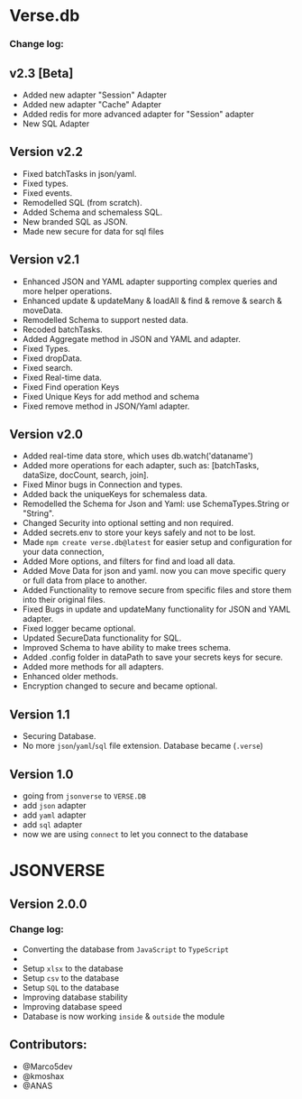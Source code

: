 # Verse.db

### Change log:

## v2.3 [Beta]

- Added new adapter "Session" Adapter
- Added new adapter "Cache" Adapter
- Added redis for more advanced adapter for "Session" adapter
- New SQL Adapter

## Version v2.2

- Fixed batchTasks in json/yaml.
- Fixed types.
- Fixed events.
- Remodelled SQL (from scratch).
- Added Schema and schemaless SQL.
- New branded SQL as JSON.
- Made new secure for data for sql files

## Version v2.1

- Enhanced JSON and YAML adapter supporting complex queries and more helper operations.
- Enhanced update & updateMany & loadAll & find & remove & search & moveData.
- Remodelled Schema to support nested data.
- Recoded batchTasks.
- Added Aggregate method in JSON and YAML and adapter.
- Fixed Types.
- Fixed dropData.
- Fixed search.
- Fixed Real-time data.
- Fixed Find operation Keys
- Fixed Unique Keys for add method and schema
- Fixed remove method in JSON/Yaml adapter.

## Version v2.0

- Added real-time data store, which uses db.watch('dataname')
- Added more operations for each adapter, such as: [batchTasks, dataSize, docCount, search, join].
- Fixed Minor bugs in Connection and types.
- Added back the uniqueKeys for schemaless data.
- Remodelled the Schema for Json and Yaml: use SchemaTypes.String or "String".
- Changed Security into optional setting  and non required.
- Added secrets.env to store your keys safely and not to be lost.
- Made `npm create verse.db@latest` for easier setup and configuration for your data connection,
- Added More options, and filters for find and load all data.
- Added Move Data for json and yaml. now you can move specific query or full data from place to another.
- Added Functionality to remove secure from specific files and store them into their original files.
- Fixed Bugs in update and updateMany functionality for JSON and YAML adapter.
- Fixed logger became optional.
- Updated SecureData functionality for SQL.
- Improved Schema to have ability to make trees schema.
- Added .config folder in dataPath to save your secrets keys for secure.
- Added more methods for all adapters.
- Enhanced older methods.
- Encryption changed to secure and became optional.

## Version 1.1

- Securing Database.
- No more `json`/`yaml`/`sql` file extension. Database became (`.verse`)

## Version 1.0

- going from `jsonverse` to `VERSE.DB`
- add `json` adapter
- add `yaml` adapter
- add `sql` adapter
- now we are using `connect` to let you connect to the database

# JSONVERSE
## Version 2.0.0

### Change log:

- Converting the database from `JavaScript` to `TypeScript`
- 
- Setup `xlsx` to the database
- Setup `csv` to the database
- Setup `SQL` to the database
- Improving database stability
- Improving database speed
- Database is now working `inside` & `outside` the module

## Contributors:

- @Marco5dev
- @kmoshax
- @ANAS